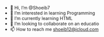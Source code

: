 - 👋 Hi, I’m @Shoeib7
- 👀 I’m interested in learning Programming
- 🌱 I’m currently learning HTML
- 💞️ I’m looking to collaborate on an educatio
- 📫 How to reach me shoeib12@icloud.com

<!---
Shoeib7/Shoeib7 is a ✨ special ✨ repository because its `README.md` (this file) appears on your GitHub profile.
You can click the Preview link to take a look at your changes.
--->

